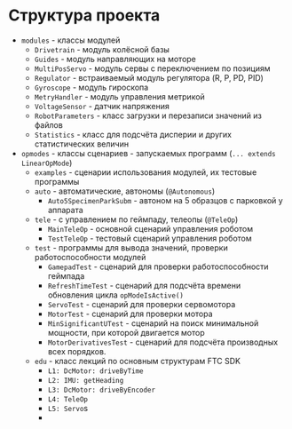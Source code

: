 # Структура проекта
  * `modules` - классы модулей
    * `Drivetrain` - модуль колёсной базы
    * `Guides` - модуль направляющих на моторе
    * `MultiPosServo` - модуль сервы с переключением по позициям
    * `Regulator` - встраиваемый модуль регулятора (R, P, PD, PID)
    * `Gyroscope` - модуль гироскопа
    * `MetryHandler`  - модуль управления метрикой
    * `VoltageSensor` - датчик напряжения
    * `RobotParameters` - класс загрузки и перезаписи значений из файлов
    * `Statistics` - класс для подсчёта дисперии и других статистических величин
  * `opmodes` - классы сценариев - запускаемых программ (`... extends LinearOpMode`)
    * `examples` - сценарии использования модулей, их тестовые программы
    * `auto` - автоматические, автономы (`@Autonomous`)
      * `Auto5SpecimenParkSubm` - автоном на 5 образцов с парковкой у аппарата 
    * `tele` - с управлением по геймпаду, телеопы (`@TeleOp`)
      * `MainTeleOp` - основной сценарий управления роботом 
      * `TestTeleOp` - тестовый сценарий управления роботом 
    * `test` - программы для вывода значений, проверки работоспособности модулей
      * `GamepadTest` - сценарий для проверки работоспособности геймпада
      * `RefreshTimeTest` - сценарий для подсчёта времени обновления цикла `opModeIsActive()`
      * `ServoTest` - сценарий для проверки сервомотора
      * `MotorTest` - сценарий для проверки мотора
      * `MinSignificantUTest` - сценарий на поиск минимальной мощности, при которой двигается мотор
      * `MotorDerivativesTest` - сценарий для подсчёта производных всех порядков.
    * `edu` - класс лекций по основным структурам FTC SDK
      * `L1: DcMotor: driveByTime`
      * `L2: IMU: getHeading`
      * `L3: DcMotor: driveByEncoder`
      * `L4: TeleOp`
      * `L5: Servo`s
      *
